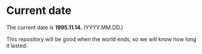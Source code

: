# Current date

The current date is **1995.11.14.** (YYYY.MM.DD.)

This repository will be good when the world ends, so we will know how long it lasted.